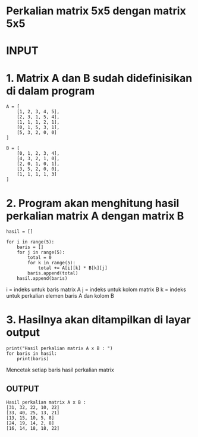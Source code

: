 # Perkalian matrix 5x5 dengan matrix 5x5

# INPUT
# 1. Matrix A dan B sudah didefinisikan di dalam program
```
A = [
    [1, 2, 3, 4, 5],
    [2, 3, 1, 5, 4],
    [1, 1, 1, 2, 1],
    [0, 1, 5, 3, 1],
    [5, 3, 2, 0, 0]
]

B = [
    [0, 1, 2, 3, 4],
    [4, 3, 2, 1, 0],
    [2, 0, 1, 0, 1],
    [3, 5, 2, 0, 0],
    [1, 1, 1, 1, 3]
]
```

# 2. Program akan menghitung hasil perkalian matrix A dengan matrix B
```
hasil = []

for i in range(5):         
    baris = []
    for j in range(5):
        total = 0
        for k in range(5):
            total += A[i][k] * B[k][j]
        baris.append(total)
    hasil.append(baris)
```

 i = indeks untuk baris matrix A 
 j = indeks untuk kolom matrix B 
 k = indeks untuk perkalian elemen baris A dan kolom B 

# 3. Hasilnya akan ditampilkan di layar output
```
print("Hasil perkalian matrix A x B : ")
for baris in hasil:
    print(baris)        
```
Mencetak setiap baris hasil perkalian matrix

## OUTPUT
```
Hasil perkalian matrix A x B :
[31, 32, 22, 10, 22]
[33, 40, 25, 13, 21]
[13, 15, 10, 5, 8]
[24, 19, 14, 2, 8]
[16, 14, 18, 18, 22]
```
